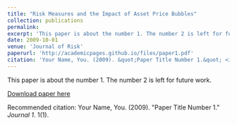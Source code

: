 ```yaml
---
title: "Risk Measures and the Impact of Asset Price Bubbles"
collection: publications
permalink: 
excerpt: 'This paper is about the number 1. The number 2 is left for future work.'
date: 2009-10-01
venue: 'Journal of Risk'
paperurl: 'http://academicpages.github.io/files/paper1.pdf'
citation: 'Your Name, You. (2009). &quot;Paper Title Number 1.&quot; <i>Journal 1</i>. 1(1).'
---
```

This paper is about the number 1. The number 2 is left for future work.

[Download paper here](http://academicpages.github.io/files/paper1.pdf)

Recommended citation: Your Name, You. (2009). "Paper Title Number 1." <i>Journal 1</i>. 1(1).